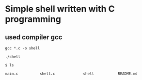 # Simple shell written with C programming

## used compiler gcc

```
gcc *.c -o shell
```
````
./shell

$ ls

main.c 			shell.c 			shell			README.md

````
## 
